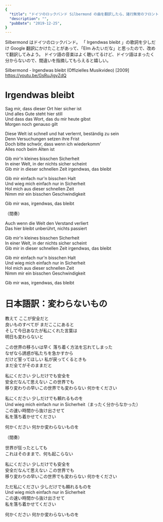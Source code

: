 ```yaml
---
{
  "title": "ドイツのロックバンド Silbermond の曲を翻訳したら、諸行無常のフロントエンドに Elm を求める人のポエムになった",
  "description": "",
  "pubDate": "2019-12-25",
}
---
```


Silbermond はドイツのロックバンド。
「 Irgendwas bleibt 」の歌詞を少しだけ Google 翻訳にかけたことがあって、「Elm みたいだな」と思ったので、改めて翻訳してみよう。
ドイツ語の音楽はよく聴いてるけど、ドイツ語はまったく分からないので、間違いを指摘してもらえると嬉しい。

Silbermond - Irgendwas bleibt (Offizielles Musikvideo) [2009]
https://youtu.be/GsRuJjgyZdQ

# Irgendwas bleibt

Sag mir, dass dieser Ort hier sicher ist  
Und alles Gute steht hier still  
Und dass das Wort, das du mir heute gibst  
Morgen noch genauso gilt

Diese Welt ist schnell und hat verlernt, beständig zu sein  
Denn Versuchungen setzen ihre Frist  
Doch bitte schwör, dass wenn ich wiederkomm'  
Alles noch beim Alten ist

Gib mir'n kleines bisschen Sicherheit  
In einer Welt, in der nichts sicher scheint  
Gib mir in dieser schnellen Zeit irgendwas, das bleibt

Gib mir einfach nur'n bisschen Halt  
Und wieg mich einfach nur in Sicherheit  
Hol mich aus dieser schnellen Zeit  
Nimm mir ein bisschen Geschwindigkeit

Gib mir was, irgendwas, das bleibt

（間奏）

Auch wenn die Welt den Verstand verliert  
Das hier bleibt unberührt, nichts passiert

Gib mir'n kleines bisschen Sicherheit  
In einer Welt, in der nichts sicher scheint  
Gib mir in dieser schnellen Zeit irgendwas, das bleibt

Gib mir einfach nur'n bisschen Halt  
Und wieg mich einfach nur in Sicherheit  
Hol mich aus dieser schnellen Zeit  
Nimm mir ein bisschen Geschwindigkeit

Gib mir was, irgendwas, das bleibt

# 日本語訳：変わらないもの

教えて ここが安全だと  
良いものすべてが まだここにあると  
そして今日あなたが私にくれた言葉は  
明日も変わらないと

この世界の移ろいは早く 落ち着く方法を忘れてしまった  
なぜなら誘惑が私たちを急かすから  
だけど誓ってほしい 私が戻ってくるときも  
まだ全てがそのままだと

私にください 少しだけでも安全を  
安全だなんて思えない この世界でも  
移り変わりの早いこの世界でも変わらない 何かをください

私にください 少しだけでも頼れるものを  
Und wieg mich einfach nur in Sicherheit（まったく分からなかった）  
この速い時間から抜け出させて  
私を落ち着かせてください

何かください 何かか変わらないものを

（間奏）

世界が狂ったとしても  
これはそのままで、何も起こらない

私にください 少しだけでも安全を  
安全だなんて思えない この世界でも  
移り変わりの早いこの世界でも変わらない 何かをください

ただ私にください 少しだけでも頼れるものを  
Und wieg mich einfach nur in Sicherheit  
この速い時間から抜け出させて  
私を落ち着かせてください

何かください 何かか変わらないものを
